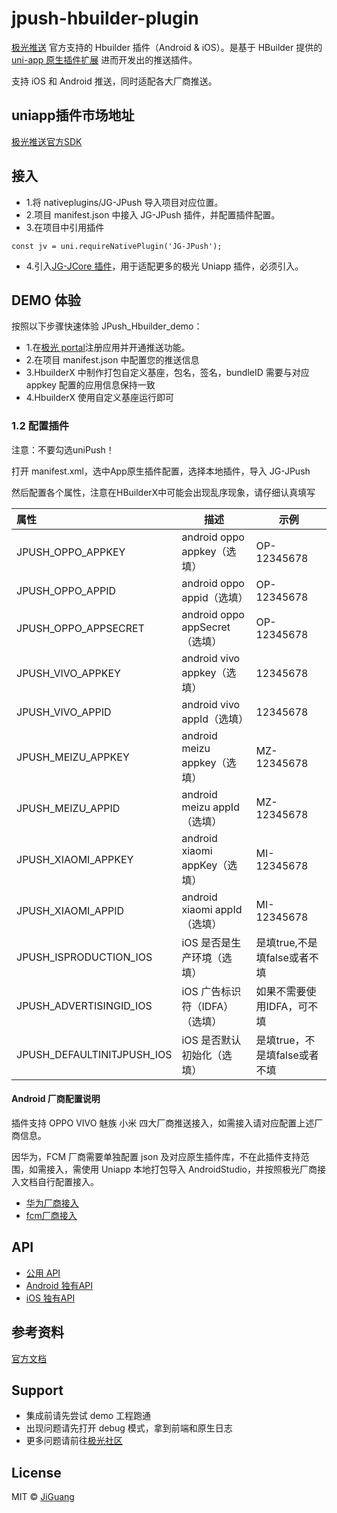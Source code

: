 # jpush-hbuilder-plugin

[极光推送](https://www.jiguang.cn/) 官方支持的 Hbuilder 插件（Android & iOS）。是基于 HBuilder 提供的 [uni-app 原生插件扩展](https://ask.dcloud.net.cn/article/35428) 进而开发出的推送插件。

支持 iOS 和 Android 推送，同时适配各大厂商推送。

## uniapp插件市场地址
[极光推送官方SDK]()

## 接入
- 1.将 nativeplugins/JG-JPush 导入项目对应位置。
- 2.项目 manifest.json 中接入 JG-JPush 插件，并配置插件配置。
- 3.在项目中引用插件
```
const jv = uni.requireNativePlugin('JG-JPush');
```
- 4.引入[JG-JCore 插件](https://github.com/jpush/jcore-hbuilder-plugin)，用于适配更多的极光 Uniapp 插件，必须引入。


## DEMO 体验
按照以下步骤快速体验 JPush_Hbuilder_demo：
- 1.在[极光 portal](https://www.jiguang.cn/accounts/platform)注册应用并开通推送功能。
- 2.在项目 manifest.json 中配置您的推送信息
- 3.HbuilderX 中制作打包自定义基座，包名，签名，bundleID 需要与对应 appkey 配置的应用信息保持一致
- 4.HbuilderX 使用自定义基座运行即可

### 1.2 配置插件

注意：不要勾选uniPush！

打开 manifest.xml，选中App原生插件配置，选择本地插件，导入 JG-JPush

然后配置各个属性，注意在HBuilderX中可能会出现乱序现象，请仔细认真填写

| 属性               | 描述                                            | 示例                               |
| :----------------- | ----------------------------------------------- | ---------------------------------- |
| JPUSH_OPPO_APPKEY   | android oppo appkey（选填）                                | OP-12345678 |
| JPUSH_OPPO_APPID   | android oppo appid（选填）                                | OP-12345678 |
| JPUSH_OPPO_APPSECRET   | android oppo appSecret（选填）                                | OP-12345678 |
| JPUSH_VIVO_APPKEY   | android vivo appkey（选填）                                | 12345678 |
| JPUSH_VIVO_APPID   | android vivo appId（选填）                                | 12345678 |
| JPUSH_MEIZU_APPKEY   | android meizu appkey（选填）                                | MZ-12345678 |
| JPUSH_MEIZU_APPID   | android meizu appId（选填）                                | MZ-12345678 |
| JPUSH_XIAOMI_APPKEY   | android xiaomi appKey（选填）                                | MI-12345678 |
| JPUSH_XIAOMI_APPID   | android xiaomi appId（选填）                                | MI-12345678 |
|JPUSH_ISPRODUCTION_IOS|iOS 是否是生产环境（选填）|是填true,不是填false或者不填|
|JPUSH_ADVERTISINGID_IOS|iOS 广告标识符（IDFA）（选填）| 如果不需要使用IDFA，可不填|
|JPUSH_DEFAULTINITJPUSH_IOS| iOS 是否默认初始化（选填）|是填true，不是填false或者不填|


#### Android 厂商配置说明
插件支持 OPPO VIVO 魅族 小米 四大厂商推送接入，如需接入请对应配置上述厂商信息。

因华为，FCM 厂商需要单独配置 json 及对应原生插件库，不在此插件支持范围，如需接入，需使用 Uniapp 本地打包导入 AndroidStudio，并按照极光厂商接入文档自行配置接入。

- [华为厂商接入](https://docs.jiguang.cn/jpush/client/Android/huawei-Push-guide/)
- [fcm厂商接入](https://docs.jiguang.cn/jpush/client/Android/fcm-Push-guide/)

## API
- [公用 API](/doc/API.md)
- [Android 独有API](/doc/ANDROID.md)
- [iOS 独有API](/doc/IOS.md)

## 参考资料

[官方文档](https://docs.jiguang.cn/jpush/guideline/intro/)

## Support
- 集成前请先尝试 demo 工程跑通
- 出现问题请先打开 debug 模式，拿到前端和原生日志
- 更多问题请前往[极光社区](http://community.jiguang.cn/)

## License

MIT © [JiGuang](/license)

